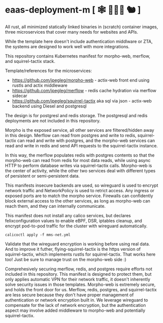 # eaas-deployment-m  [ 🕸️ 🧜🏻‍♀️ 🐿️ ] 

All rust, all minimized statically linked binaries in (scratch) container images, three microservices that cover many needs for websites and APIs.

While the template here doesn't include authentication middlware or ZTA, the systems are designed to work well with more integrations.

This repository contains Kubernetes manifest for morpho-web, merflow, and squirrel-tactix stack.

Template/references for the microservices:

- https://github.com/jpegleg/morpho-web - actix-web front end using rustls and actix middleware
- https://github.com/jpegleg/merflow - redis cache hydration via merflow sidecar
- https://github.com/jpegleg/squirrel-tactix aka sql via json - actix-web backend using Diesel and postgresql

The design is for postgresl and redis storage. The postgresql and redis deployments are not included in this repository.

Morpho is the exposed service, all other services are filtered/hidden away in this design.
Merflow can read from postgres and write to redis, squirrel-tactix can read and write with postgres, and the morpho-web services
can read and write in redis and send API requests to the squirrel-tactix instance.

In this way, the merflow populates redis with postgres contents so that the morpho-web can read from redis for most data reads,
while using async HTTP to perform database writes via squirrel-tactix calls. Morpho-web is the center of activity, while
the other two services deal with different types of persistent or semi-persistent data.

This manifests insecure backends are used, so wireguard is used to encrypt network traffic and NetworkPolicy is used to retrict access.
Any ingress or exposed ports are to match the morpho service. Firewalls can confidently block external access to the other services, as long
as morpho-web can reach them, and they can internally communicate.

This manifest does not install any calico services, but declares felixconfiguration values to enable eBPF, DSR, iptables cleanup, and encrypt pod-to-pod traffic for the cluster with wireguard automatically. 

```
calicoctl apply -f mms-net.yml
```

Validate that the wireguard encryption is working before using real data. And to improve it futher, flying-squirrel-tactix is the https version of squirrel-tactix, which implements rustls for squirrel-tactix. That works here too! Just be sure
to manage trust on the morpho-web side :)

Comprehesively securing merflow, redis, and postgres require efforts not included in this repository. This manifest is designed to protect them, but only applies automatic VPN for their network traffic, it doesn't inherently solve security issues in those templates. Morpho-web is extremely secure, and holds the front door for us. Merflow, redis, postgres, and squirrel-tactix are less secure because they don't have proper management of authentication or network encryption built in. We leverage wireguard to compensate for the lack of network encryption, but the authentication aspect may involve added middleware to morpho-web and potentially squirrel-tactix.
